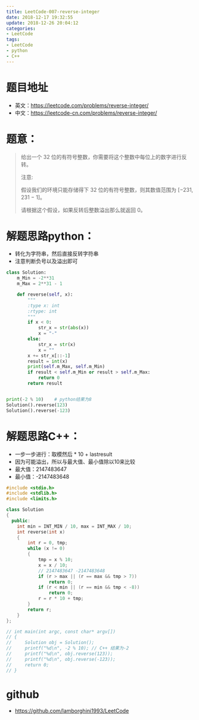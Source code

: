 ```yaml
---
title: LeetCode-007-reverse-integer
date: 2018-12-17 19:32:55
update: 2018-12-26 20:04:12
categories:
- LeetCode
tags:
- LeetCode
- python
- C++
---
```


# 题目地址
- 英文：https://leetcode.com/problems/reverse-integer/
- 中文：https://leetcode-cn.com/problems/reverse-integer/

# 题意：
> 给出一个 32 位的有符号整数，你需要将这个整数中每位上的数字进行反转。
> 
> 注意:
>
> 假设我们的环境只能存储得下 32 位的有符号整数，则其数值范围为 [−231,  231 − 1]。
> 
> 请根据这个假设，如果反转后整数溢出那么就返回 0。

# 解题思路python：
- 转化为字符串，然后直接反转字符串
- 注意判断负号以及溢出即可
<!--python0-->
```python
class Solution:
    m_Min = -2**31
    m_Max = 2**31 - 1

    def reverse(self, x):
        """
        :type x: int
        :rtype: int
        """
        if x < 0:
            str_x = str(abs(x))
            x = "-"
        else:
            str_x = str(x)
            x = ""
        x += str_x[::-1]
        result = int(x)
        print(self.m_Max, self.m_Min)
        if result < self.m_Min or result > self.m_Max:
            return 0
        return result


print(-2 % 10)    # python结果为8
Solution().reverse(123)
Solution().reverse(-123)

```

# 解题思路C++：
- 一步一步进行：取模然后 * 10 + lastresult
- 因为可能溢出，所以与最大值、最小值除以10来比较
- 最大值：2147483647 
- 最小值：-2147483648
<!--c++0-->
```C++
#include <stdio.h>
#include <stdlib.h>
#include <limits.h>

class Solution
{
  public:
    int min = INT_MIN / 10, max = INT_MAX / 10;
    int reverse(int x)
    {
        int r = 0, tmp;
        while (x != 0)
        {
            tmp = x % 10;
            x = x / 10;
            // 2147483647 -2147483648
            if (r > max || (r == max && tmp > 7))
                return 0;
            if (r < min || (r == min && tmp < -8))
                return 0;
            r = r * 10 + tmp;
        }
        return r;
    }
};

// int main(int argc, const char* argv[])
// {
//     Solution obj = Solution();
//     printf("%d\n", -2 % 10); // C++ 结果为-2
//     printf("%d\n", obj.reverse(123));
//     printf("%d\n", obj.reverse(-123));
//     return 0;
// }

```

# github
- https://github.com/lamborghini1993/LeetCode
